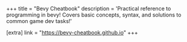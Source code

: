 +++
title = "Bevy Cheatbook"
description = 'Practical reference to programming in bevy! Covers basic concepts, syntax, and solutions to common game dev tasks!'

[extra]
link = "https://bevy-cheatbook.github.io"
+++
